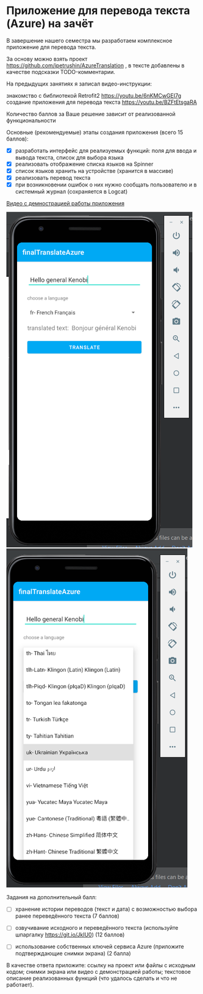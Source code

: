 # Приложение для перевода текста (Azure) на зачёт

В завершение нашего семестра мы разработаем комплексное приложение для перевода текста.

За основу можно взять проект  https://github.com/ipetrushin/AzureTranslation , в тексте добавлены в качестве подсказки TODO-комментарии.

На предыдущих занятиях я записал видео-инструкции: 

знакомство с библиотекой Retrofit2   https://youtu.be/6nKMCwGEI7g
создание приложения для перевода текста  https://youtu.be/BZFtEtsgaRA


Количество баллов за Ваше решение зависит от реализованной функциональности

Основные (рекомендуемые) этапы создания приложения (всего 15 баллов):

- [x] разработать интерфейс для реализуемых функций: поля для ввода и вывода текста, список для выбора языка
- [x] реализовать отображение списка языков на Spinner
- [x] список языков хранить на устройстве (хранится в массиве)
- [x] реализовать перевод текста
- [x] при возникновении ошибок о них нужно сообщать пользователю и в системный журнал (сохраняется в Logcat)

[Видео с демнострацией работы приложения ](v1.mp4)

![p1](p1.png)
![p2](p2.png)

Задания на дополнительный балл:

- [ ] хранение истории переводов (текст и дата) с возможностью выбора ранее переведённого текста (7 баллов)
- [ ] озвучивание исходного и переведённого текста (используйте шпаргалку  https://git.io/JkIU0) (12 баллов)
- [ ] использование собственных ключей сервиса Azure (приложите подтверждающие снимки экрана) (2 балла)


В качестве ответа приложите: ссылку на проект или файлы с исходным кодом; снимки экрана или видео с демонстрацией работы; текстовое описание реализованных функций (что удалось сделать и что не работает).

